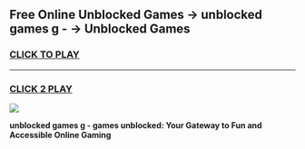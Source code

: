 
## Free Online Unblocked Games → unblocked games g - → Unblocked Games
<h3>
<a href="https://premium.freeplayer.one?title=unblocked_games_g_-&ref=21F">CLICK TO PLAY</a></h3>
<hr>

<h3>
<a href="https://premium.freeplayer.one?title=unblocked_games_g_-&ref=21F">CLICK 2 PLAY</a>
  
</h3>

<a href="https://premium.freeplayer.one?title=unblocked_games_g_-&ref=21F/"><img src="https://clearcache.store/games.png"></a>


**unblocked games g - games unblocked: Your Gateway to Fun and Accessible Online Gaming**
